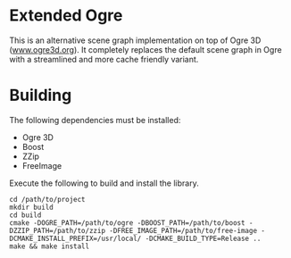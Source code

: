 Extended Ogre
=============

This is an alternative scene graph implementation on top of Ogre 3D (www.ogre3d.org). It completely replaces
the default scene graph in Ogre with a streamlined and more cache friendly variant.


Building
========

The following dependencies must be installed:

* Ogre 3D
* Boost
* ZZip
* FreeImage

Execute the following to build and install the library.

    cd /path/to/project
    mkdir build
    cd build
    cmake -DOGRE_PATH=/path/to/ogre -DBOOST_PATH=/path/to/boost -DZZIP_PATH=/path/to/zzip -DFREE_IMAGE_PATH=/path/to/free-image -DCMAKE_INSTALL_PREFIX=/usr/local/ -DCMAKE_BUILD_TYPE=Release ..
    make && make install
